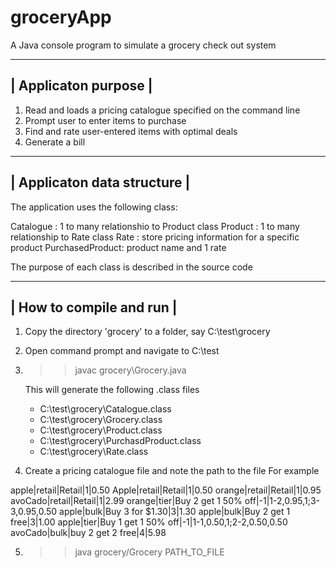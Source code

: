 groceryApp
==========

A Java console program to simulate a grocery check out system

-------------------------------------------------------------------------------
| Applicaton purpose                                                          |
-------------------------------------------------------------------------------

1. Read and loads a pricing catalogue specified on the command line
2. Prompt user to enter items to purchase
3. Find and rate user-entered items with optimal deals
4. Generate a bill

-------------------------------------------------------------------------------
| Applicaton data structure                                                   |
-------------------------------------------------------------------------------

The application uses the following class:

Catalogue	: 1 to many relationshio to Product class
Product  	: 1 to many relationship to Rate class
Rate     	: store pricing information for a specific product
PurchasedProduct: product name and 1 rate

The purpose of each class is described in the source code

-------------------------------------------------------------------------------
| How to compile and run                                                      |
-------------------------------------------------------------------------------

1. Copy the directory 'grocery' to a folder, say C:\test\grocery
2. Open command prompt and navigate to C:\test
3. >> javac grocery\Grocery.java

   This will generate the following .class files
   - C:\test\grocery\Catalogue.class
   - C:\test\grocery\Grocery.class
   - C:\test\grocery\Product.class
   - C:\test\grocery\PurchasdProduct.class
   - C:\test\grocery\Rate.class

4. Create a pricing catalogue file and note the path to the file
   For example

apple|retail|Retail|1|0.50
Apple|retail|Retail|1|0.50
orange|retail|Retail|1|0.95
avoCado|retail|Retail|1|2.99
orange|tier|Buy 2 get 1 50% off|-1|1-2,0.95,1;3-3,0.95,0.50
apple|bulk|Buy 3 for $1.30|3|1.30
apple|bulk|Buy 2 get 1 free|3|1.00
apple|tier|Buy 1 get 1 50% off|-1|1-1,0.50,1;2-2,0.50,0.50
avoCado|bulk|buy 2 get 2 free|4|5.98

5. >> java grocery/Grocery PATH_TO_FILE
